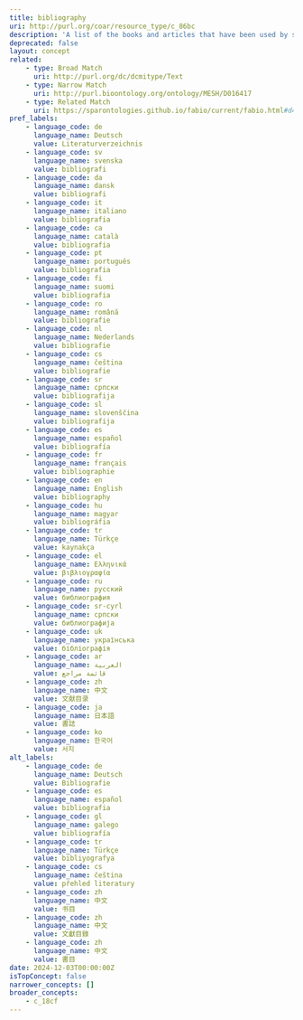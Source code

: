 ```yaml
---
title: bibliography
uri: http://purl.org/coar/resource_type/c_86bc
description: 'A list of the books and articles that have been used by someone when writing a particular book or article [Source: https://dictionary.cambridge.org/dictionary/english/bibliography]'
deprecated: false
layout: concept
related:
    - type: Broad Match
      uri: http://purl.org/dc/dcmitype/Text
    - type: Narrow Match
      uri: http://purl.bioontology.org/ontology/MESH/D016417
    - type: Related Match
      uri: https://sparontologies.github.io/fabio/current/fabio.html#d4e2195
pref_labels:
    - language_code: de
      language_name: Deutsch
      value: Literaturverzeichnis
    - language_code: sv
      language_name: svenska
      value: bibliografi
    - language_code: da
      language_name: dansk
      value: bibliografi
    - language_code: it
      language_name: italiano
      value: bibliografia
    - language_code: ca
      language_name: català
      value: bibliografia
    - language_code: pt
      language_name: português
      value: bibliografia
    - language_code: fi
      language_name: suomi
      value: bibliografia
    - language_code: ro
      language_name: română
      value: bibliografie
    - language_code: nl
      language_name: Nederlands
      value: bibliografie
    - language_code: cs
      language_name: čeština
      value: bibliografie
    - language_code: sr
      language_name: српски
      value: bibliografija
    - language_code: sl
      language_name: slovenščina
      value: bibliografija
    - language_code: es
      language_name: español
      value: bibliografía
    - language_code: fr
      language_name: français
      value: bibliographie
    - language_code: en
      language_name: English
      value: bibliography
    - language_code: hu
      language_name: magyar
      value: bibliográfia
    - language_code: tr
      language_name: Türkçe
      value: kaynakça
    - language_code: el
      language_name: Ελληνικά
      value: βιβλιογραφία
    - language_code: ru
      language_name: русский
      value: библиография
    - language_code: sr-cyrl
      language_name: српски
      value: библиографија
    - language_code: uk
      language_name: українська
      value: бібліографія
    - language_code: ar
      language_name: العربية
      value: قائمة مراجع
    - language_code: zh
      language_name: 中文
      value: 文献目录
    - language_code: ja
      language_name: 日本語
      value: 書誌
    - language_code: ko
      language_name: 한국어
      value: 서지
alt_labels:
    - language_code: de
      language_name: Deutsch
      value: Bibliografie
    - language_code: es
      language_name: español
      value: bibliografia
    - language_code: gl
      language_name: galego
      value: bibliografía
    - language_code: tr
      language_name: Türkçe
      value: bibliyografya
    - language_code: cs
      language_name: čeština
      value: přehled literatury
    - language_code: zh
      language_name: 中文
      value: 书目
    - language_code: zh
      language_name: 中文
      value: 文獻目錄
    - language_code: zh
      language_name: 中文
      value: 書目
date: 2024-12-03T00:00:00Z
isTopConcept: false
narrower_concepts: []
broader_concepts:
    - c_18cf
---
```


